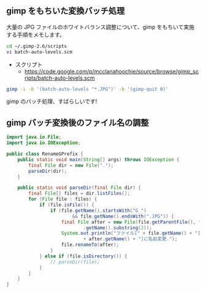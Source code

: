 ## gimp をもちいた変換バッチ処理

大量の JPG ファイルのホワイトバランス調整について、gimp をもちいて実施する手順をメモします。

```sh
cd ~/.gimp-2.6/scripts
vi batch-auto-levels.scm 
```


* スクリプト
  * https://code.google.com/p/mcclanahoochie/source/browse/gimp_scripts/batch-auto-levels.scm


```sh
gimp -i -b '(batch-auto-levels "*.JPG")' -b '(gimp-quit 0)'
```


gimp のバッチ処理、すばらしいです!


## gimp バッチ変換後のファイル名の調整


```java
import java.io.File;
import java.io.IOException;

public class RenameGPrefix {
    public static void main(String[] args) throws IOException {
        final File dir = new File(".");
        parseDir(dir);
    }

    public static void parseDir(final File dir) {
        final File[] files = dir.listFiles();
        for (File file : files) {
            if (file.isFile()) {
                if (file.getName().startsWith("G_")
                        && file.getName().endsWith(".JPG")) {
                    final File after = new File(file.getParentFile(), file
                            .getName().substring(2));
                    System.out.println("ファイル[" + file.getName() + "]をファイル["
                            + after.getName() + "]に名前変更.");
                    file.renameTo(after);
                }
            } else if (file.isDirectory()) {
                // parseDir(file);
            }
        }
    }
}
```


